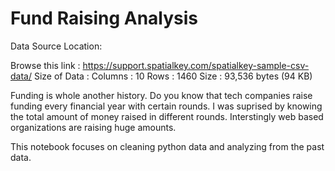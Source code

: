 # Fund Raising Analysis

Data Source Location:

Browse this link : https://support.spatialkey.com/spatialkey-sample-csv-data/
Size of Data : Columns : 10 Rows : 1460 Size : 93,536 bytes (94 KB)

Funding is whole another history. Do you know that tech companies raise funding every financial year with certain rounds. I was suprised by knowing the total amount of money raised in different rounds. Interstingly web based organizations are raising huge amounts. 

This notebook focuses on cleaning python data and analyzing from the past data. 

